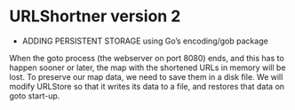 # URLShortner version 2

* ADDING PERSISTENT STORAGE using Go’s encoding/gob package

When the goto process (the webserver on port 8080) ends, and this has to happen sooner or later,
the map with the shortened URLs in memory will be lost. To preserve our map data, we need to
save them in a disk file. We will modify URLStore so that it writes its data to a file, and restores
that data on goto start-up.
